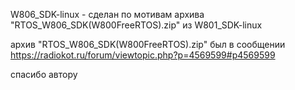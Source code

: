 W806_SDK-linux - сделан по мотивам архива "RTOS_W806_SDK(W800FreeRTOS).zip" из W801_SDK-linux

архив "RTOS_W806_SDK(W800FreeRTOS).zip" был в сообщении https://radiokot.ru/forum/viewtopic.php?p=4569599#p4569599

спасибо автору









